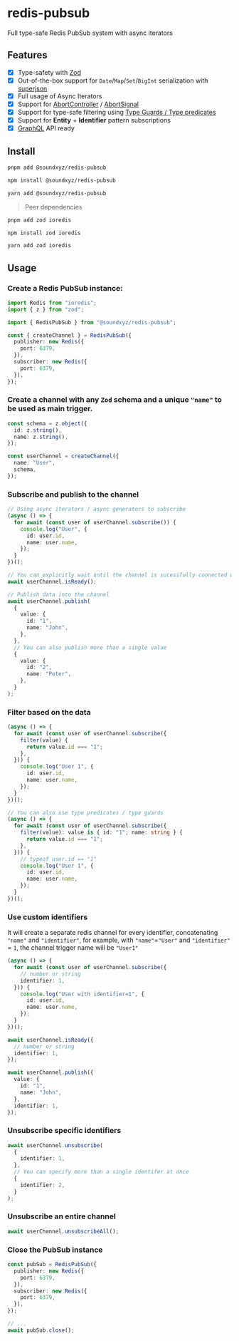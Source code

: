 # redis-pubsub

Full type-safe Redis PubSub system with async iterators

## Features

- [x] Type-safety with [Zod](https://github.com/colinhacks/zod)
- [x] Out-of-the-box support for `Date`/`Map`/`Set`/`BigInt` serialization with [superjson](https://github.com/blitz-js/superjson)
- [x] Full usage of Async Iterators
- [x] Support for [AbortController](https://developer.mozilla.org/en-US/docs/Web/API/AbortController) / [AbortSignal](https://developer.mozilla.org/en-US/docs/Web/API/AbortSignal)
- [x] Support for type-safe filtering using [Type Guards / Type predicates](https://www.typescriptlang.org/docs/handbook/2/narrowing.html#using-type-predicates)
- [x] Support for **Entity** + **Identifier** pattern subscriptions
- [x] [GraphQL](https://graphql.org/) API ready

## Install

```sh
pnpm add @soundxyz/redis-pubsub
```

```sh
npm install @soundxyz/redis-pubsub
```

```sh
yarn add @soundxyz/redis-pubsub
```

> Peer dependencies

```sh
pnpm add zod ioredis
```

```sh
npm install zod ioredis
```

```sh
yarn add zod ioredis
```

## Usage

### Create a Redis PubSub instance:

```ts
import Redis from "ioredis";
import { z } from "zod";

import { RedisPubSub } from "@soundxyz/redis-pubsub";

const { createChannel } = RedisPubSub({
  publisher: new Redis({
    port: 6379,
  }),
  subscriber: new Redis({
    port: 6379,
  }),
});
```

### Create a channel with any `Zod` schema and a unique `"name"` to be used as main trigger.

```ts
const schema = z.object({
  id: z.string(),
  name: z.string(),
});

const userChannel = createChannel({
  name: "User",
  schema,
});
```

### Subscribe and publish to the channel

```ts
// Using async iterators / async generators to subscribe
(async () => {
  for await (const user of userChannel.subscribe()) {
    console.log("User", {
      id: user.id,
      name: user.name,
    });
  }
})();

// You can explicitly wait until the channel is sucessfully connected with Redis
await userChannel.isReady();

// Publish data into the channel
await userChannel.publish(
  {
    value: {
      id: "1",
      name: "John",
    },
  },
  // You can also publish more than a single value
  {
    value: {
      id: "2",
      name: "Peter",
    },
  }
);
```

### Filter based on the data

```ts
(async () => {
  for await (const user of userChannel.subscribe({
    filter(value) {
      return value.id === "1";
    },
  })) {
    console.log("User 1", {
      id: user.id,
      name: user.name,
    });
  }
})();

// You can also use type predicates / type guards
(async () => {
  for await (const user of userChannel.subscribe({
    filter(value): value is { id: "1"; name: string } {
      return value.id === "1";
    },
  })) {
    // typeof user.id == "1"
    console.log("User 1", {
      id: user.id,
      name: user.name,
    });
  }
})();
```

### Use custom identifiers

It will create a separate redis channel for every identifier, concatenating `"name"` and `"identifier"`, for example, with `"name"`=`"User"` and `"identifier"` = `1`, the channel trigger name will be `"User1"`

```ts
(async () => {
  for await (const user of userChannel.subscribe({
    // number or string
    identifier: 1,
  })) {
    console.log("User with identifier=1", {
      id: user.id,
      name: user.name,
    });
  }
})();

await userChannel.isReady({
  // number or string
  identifier: 1,
});

await userChannel.publish({
  value: {
    id: "1",
    name: "John",
  },
  identifier: 1,
});
```

### Unsubscribe specific identifiers

```ts
await userChannel.unsubscribe(
  {
    identifier: 1,
  },
  // You can specify more than a single identifer at once
  {
    identifier: 2,
  }
);
```

### Unsubscribe an entire channel

```ts
await userChannel.unsubscribeAll();
```

### Close the PubSub instance

```ts
const pubSub = RedisPubSub({
  publisher: new Redis({
    port: 6379,
  }),
  subscriber: new Redis({
    port: 6379,
  }),
});

// ...
await pubSub.close();
```
